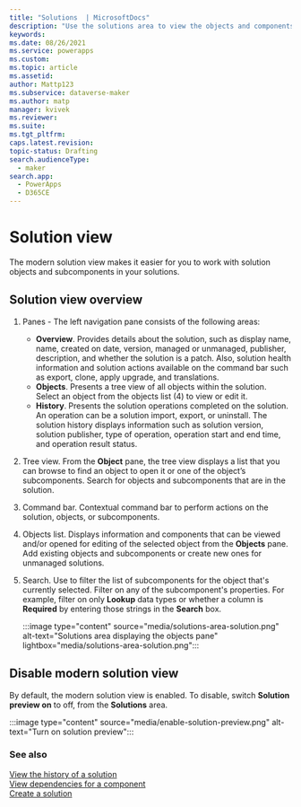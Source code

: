 ```yaml
---
title: "Solutions  | MicrosoftDocs"
description: "Use the solutions area to view the objects and components in a solution"
keywords: 
ms.date: 08/26/2021
ms.service: powerapps
ms.custom: 
ms.topic: article
ms.assetid: 
author: Mattp123
ms.subservice: dataverse-maker
ms.author: matp
manager: kvivek
ms.reviewer: 
ms.suite: 
ms.tgt_pltfrm: 
caps.latest.revision: 
topic-status: Drafting
search.audienceType: 
  - maker
search.app: 
  - PowerApps
  - D365CE
---
```


# Solution view

The modern solution view makes it easier for you to work with solution objects and subcomponents in your solutions.

## Solution view overview

1. Panes - The left navigation pane consists of the following areas:
   - **Overview**. Provides details about the solution, such as display name, name, created on date, version, managed or unmanaged, publisher, description, and whether the solution is a patch. Also, solution health information and solution actions available on the command bar such as export, clone, apply upgrade, and translations.
   - **Objects**. Presents a tree view of all objects within the solution. Select an object from the objects list (4) to view or edit it.
   - **History**.  Presents the solution operations completed on the solution. An operation can be a solution import, export, or uninstall. The solution history displays information such as solution version, solution publisher, type of operation, operation start and end time, and operation result status.
2. Tree view. From the **Object** pane, the tree view displays a list that you can browse to find an object to open it or one of the object’s subcomponents. Search for objects and subcomponents that are in the solution.
3. Command bar. Contextual command bar to perform actions on the solution, objects, or subcomponents.
4. Objects list. Displays information and components that can be viewed and/or opened for editing of the selected object from the **Objects** pane. Add existing objects and subcomponents or create new ones for unmanaged solutions.
5. Search. Use to filter the list of subcomponents for the object that's currently selected. Filter on any of the subcomponent's properties. For example, filter on only **Lookup** data types or whether a column is **Required** by entering those strings in the **Search** box.

   :::image type="content" source="media/solutions-area-solution.png" alt-text="Solutions area displaying the objects pane" lightbox="media/solutions-area-solution.png":::

## Disable modern solution view

By default, the modern solution view is enabled. To disable, switch **Solution preview on** to off, from the **Solutions** area.

:::image type="content" source="media/enable-solution-preview.png" alt-text="Turn on solution preview"::: 

### See also
[View the history of a solution](solution-history.md) <br />
[View dependencies for a component](view-component-dependencies.md) <br />
[Create a solution](create-solution.md)